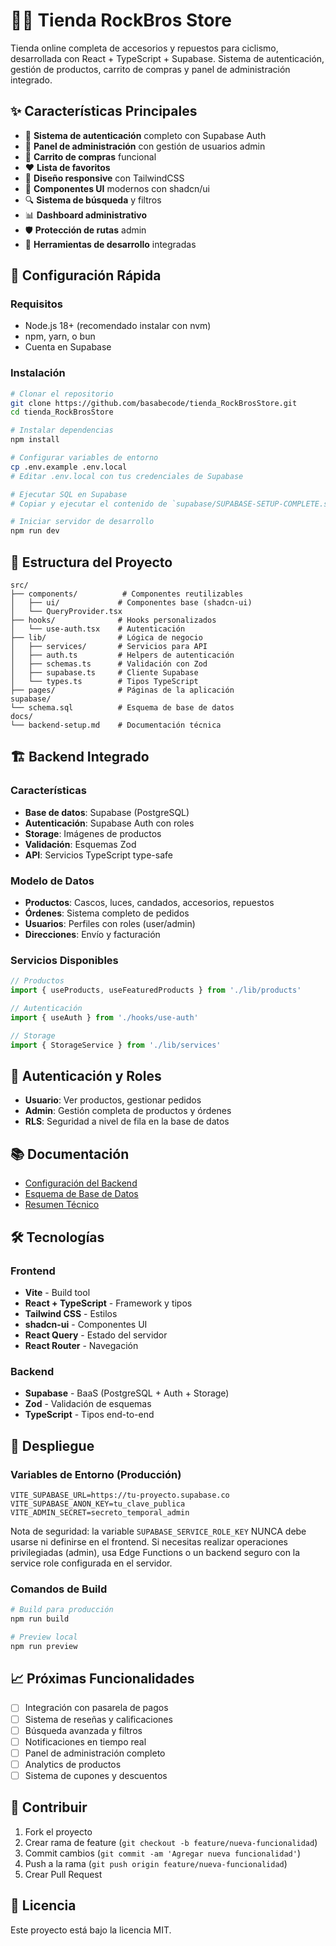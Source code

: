# 🚴‍♂️ Tienda RockBros Store

Tienda online completa de accesorios y repuestos para ciclismo, desarrollada con React + TypeScript + Supabase. Sistema de autenticación, gestión de productos, carrito de compras y panel de administración integrado.

## ✨ Características Principales

- 🔐 **Sistema de autenticación** completo con Supabase Auth
- 👑 **Panel de administración** con gestión de usuarios admin
- 🛒 **Carrito de compras** funcional
- ❤️ **Lista de favoritos**
- 📱 **Diseño responsive** con TailwindCSS
- 🎨 **Componentes UI** modernos con shadcn/ui
- 🔍 **Sistema de búsqueda** y filtros
- 📊 **Dashboard administrativo**
- 🛡️ **Protección de rutas** admin
- 🔧 **Herramientas de desarrollo** integradas

## 🚀 Configuración Rápida

### Requisitos

- Node.js 18+ (recomendado instalar con nvm)
- npm, yarn, o bun
- Cuenta en Supabase

### Instalación

```bash
# Clonar el repositorio
git clone https://github.com/basabecode/tienda_RockBrosStore.git
cd tienda_RockBrosStore

# Instalar dependencias
npm install

# Configurar variables de entorno
cp .env.example .env.local
# Editar .env.local con tus credenciales de Supabase

# Ejecutar SQL en Supabase
# Copiar y ejecutar el contenido de `supabase/SUPABASE-SETUP-COMPLETE.sql` en el SQL Editor

# Iniciar servidor de desarrollo
npm run dev
```

## 📁 Estructura del Proyecto

```
src/
├── components/          # Componentes reutilizables
│   ├── ui/             # Componentes base (shadcn-ui)
│   └── QueryProvider.tsx
├── hooks/              # Hooks personalizados
│   └── use-auth.tsx    # Autenticación
├── lib/                # Lógica de negocio
│   ├── services/       # Servicios para API
│   ├── auth.ts         # Helpers de autenticación
│   ├── schemas.ts      # Validación con Zod
│   ├── supabase.ts     # Cliente Supabase
│   └── types.ts        # Tipos TypeScript
├── pages/              # Páginas de la aplicación
supabase/
└── schema.sql          # Esquema de base de datos
docs/
└── backend-setup.md    # Documentación técnica
```

## 🏗️ Backend Integrado

### Características

- **Base de datos**: Supabase (PostgreSQL)
- **Autenticación**: Supabase Auth con roles
- **Storage**: Imágenes de productos
- **Validación**: Esquemas Zod
- **API**: Servicios TypeScript type-safe

### Modelo de Datos

- **Productos**: Cascos, luces, candados, accesorios, repuestos
- **Órdenes**: Sistema completo de pedidos
- **Usuarios**: Perfiles con roles (user/admin)
- **Direcciones**: Envío y facturación

### Servicios Disponibles

```typescript
// Productos
import { useProducts, useFeaturedProducts } from './lib/products'

// Autenticación
import { useAuth } from './hooks/use-auth'

// Storage
import { StorageService } from './lib/services'
```

## 🔐 Autenticación y Roles

- **Usuario**: Ver productos, gestionar pedidos
- **Admin**: Gestión completa de productos y órdenes
- **RLS**: Seguridad a nivel de fila en la base de datos

## 📚 Documentación

- [Configuración del Backend](./docs/backend-setup.md)
- [Esquema de Base de Datos](./supabase/schema.sql)
- [Resumen Técnico](./Resumen%20del%20backend.md)

## 🛠️ Tecnologías

### Frontend

- **Vite** - Build tool
- **React + TypeScript** - Framework y tipos
- **Tailwind CSS** - Estilos
- **shadcn-ui** - Componentes UI
- **React Query** - Estado del servidor
- **React Router** - Navegación

### Backend

- **Supabase** - BaaS (PostgreSQL + Auth + Storage)
- **Zod** - Validación de esquemas
- **TypeScript** - Tipos end-to-end

## 🚀 Despliegue

### Variables de Entorno (Producción)

```env
VITE_SUPABASE_URL=https://tu-proyecto.supabase.co
VITE_SUPABASE_ANON_KEY=tu_clave_publica
VITE_ADMIN_SECRET=secreto_temporal_admin
```

Nota de seguridad: la variable `SUPABASE_SERVICE_ROLE_KEY` NUNCA debe usarse ni definirse en el frontend. Si necesitas realizar operaciones privilegiadas (admin), usa Edge Functions o un backend seguro con la service role configurada en el servidor.

### Comandos de Build

```sh
# Build para producción
npm run build

# Preview local
npm run preview
```

## 📈 Próximas Funcionalidades

- [ ] Integración con pasarela de pagos
- [ ] Sistema de reseñas y calificaciones
- [ ] Búsqueda avanzada y filtros
- [ ] Notificaciones en tiempo real
- [ ] Panel de administración completo
- [ ] Analytics de productos
- [ ] Sistema de cupones y descuentos

## 🤝 Contribuir

1. Fork el proyecto
2. Crear rama de feature (`git checkout -b feature/nueva-funcionalidad`)
3. Commit cambios (`git commit -am 'Agregar nueva funcionalidad'`)
4. Push a la rama (`git push origin feature/nueva-funcionalidad`)
5. Crear Pull Request

## 📄 Licencia

Este proyecto está bajo la licencia MIT.
